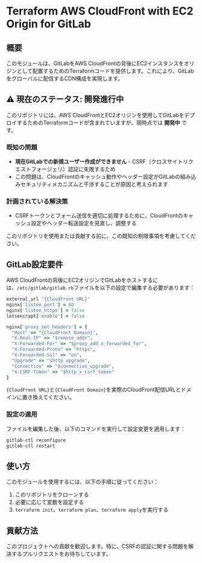 # Terraform AWS CloudFront with EC2 Origin for GitLab

## 概要
このモジュールは、GitLabをAWS CloudFrontの背後にEC2インスタンスをオリジンとして配置するためのTerraformコードを提供します。これにより、GitLabをグローバルに配信するCDN構成を実現します。

## ⚠️ 現在のステータス: 開発進行中

このリポジトリには、AWS CloudFrontとEC2オリジンを使用してGitLabをデプロイするためのTerraformコードが含まれていますが、現時点では **開発中** です。

### 既知の問題
- **現在GitLabでの新規ユーザー作成ができません** - CSRF（クロスサイトリクエストフォージェリ）認証に失敗するため
- この問題は、CloudFrontのキャッシュ動作やヘッダー設定がGitLabの組み込みセキュリティメカニズムと干渉することが原因と考えられます

### 計画されている解決策
- CSRFトークンとフォーム送信を適切に処理するために、CloudFrontのキャッシュ設定やヘッダー転送設定を見直し、調整する

このリポジトリを使用または貢献する前に、この既知の制限事項を考慮してください。

## GitLab設定要件

AWS CloudFrontの背後にEC2オリジンでGitLabをホストするには、`/etc/gitlab/gitlab.rb`ファイルを以下の設定で編集する必要があります：

```ruby
external_url "{CloudFront URL}"
nginx['listen_port'] = 80
nginx['listen_https'] = false
letsencrypt['enable'] = false

nginx['proxy_set_headers'] = {
  "Host" => "{CloudFront Domain}",
  "X-Real-IP" => "$remote_addr",
  "X-Forwarded-For" => "$proxy_add_x_forwarded_for",
  "X-Forwarded-Proto" => "https",
  "X-Forwarded-Ssl" => "on",
  "Upgrade" => "$http_upgrade",
  "Connection" => "$connection_upgrade",
  "X-CSRF-Token" => "$http_x_csrf_token"
}
```

`{CloudFront URL}`と`{CloudFront Domain}`を実際のCloudFront配信URLとドメインに置き換えてください。

### 設定の適用

ファイルを編集した後、以下のコマンドを実行して設定変更を適用します：

```bash
gitlab-ctl reconfigure
gitlab-ctl restart
```

## 使い方

このモジュールを使用するには、以下の手順に従ってください：

1. このリポジトリをクローンする
2. 必要に応じて変数を設定する
3. `terraform init`、`terraform plan`、`terraform apply`を実行する

## 貢献方法

このプロジェクトへの貢献を歓迎します。特に、CSRFの認証に関する問題を解決するプルリクエストをお待ちしています。
